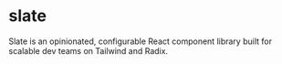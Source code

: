 # slate
Slate is an opinionated, configurable React component library built for scalable dev teams on Tailwind and Radix.

